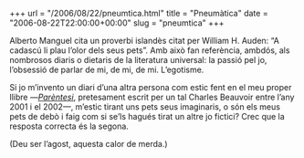 +++
url = "/2006/08/22/pneumtica.html"
title = "Pneumàtica"
date = "2006-08-22T22:00:00+00:00"
slug = "pneumtica"
+++

Alberto Manguel cita un proverbi islandès citat per William H. Auden: “A cadascú li plau l’olor dels seus pets”. Amb això fan referència, ambdós, als nombrosos diaris o dietaris de la literatura universal: la passió pel jo, l’obsessió de parlar de mi, de mi, de mi. L’egotisme.

Si jo m’invento un diari d’una altra persona com estic fent en el meu proper llibre —[*Parèntesi*](https://carlesbellver.net/llibres/parentesi), pretesament escrit per un tal Charles Beauvoir entre l’any 2001 i el 2002—, m’estic tirant uns pets seus imaginaris, o són els meus pets de debò i faig com si se’ls hagués tirat un altre jo fictici? Crec que la resposta correcta és la segona.

(Deu ser l’agost, aquesta calor de merda.)

